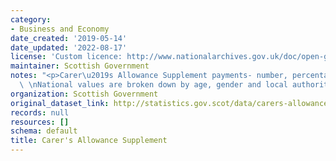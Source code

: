 ```yaml
---
category:
- Business and Economy
date_created: '2019-05-14'
date_updated: '2022-08-17'
license: 'Custom licence: http://www.nationalarchives.gov.uk/doc/open-government-licence/version/3/'
maintainer: Scottish Government
notes: "<p>Carer\u2019s Allowance Supplement payments- number, percentage and expenditure.\
  \ \nNational values are broken down by age, gender and local authority.  </p>"
organization: Scottish Government
original_dataset_link: http://statistics.gov.scot/data/carers-allowance-supplement
records: null
resources: []
schema: default
title: Carer's Allowance Supplement
---
```

